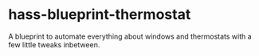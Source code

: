 # hass-blueprint-thermostat
A blueprint to automate everything about windows and thermostats with a few little tweaks inbetween.

